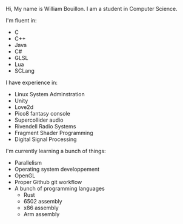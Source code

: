 Hi, 
My name is William Bouillon.
I am a student in Computer Science.

I'm fluent in:
- C
- C++
- Java
- C#
- GLSL
- Lua
- SCLang

I have experience in:
- Linux System Adminstration
- Unity
- Love2d
- Pico8 fantasy console
- Supercollider audio
- Rivendell Radio Systems
- Fragment Shader Programming
- Digital Signal Processing

I'm currently learning a bunch of things:
- Parallelism
- Operating system developpement
- OpenGL
- Proper Github git workflow
- A bunch of programming languages
    - Rust
    - 6502 assembly
    - x86 assembly
    - Arm assembly


<!--
**musique88/musique88** is a ✨ _special_ ✨ repository because its `README.md` (this file) appears on your GitHub profile.

Here are some ideas to get you started:

- 🔭 I’m currently working on ...
- 🌱 I’m currently learning ...
- 👯 I’m looking to collaborate on ...
- 🤔 I’m looking for help with ...
- 💬 Ask me about ...
- 📫 How to reach me: ...
- 😄 Pronouns: ...
- ⚡ Fun fact: ...
-->

